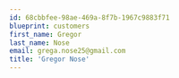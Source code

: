 ```yaml
---
id: 68cbbfee-98ae-469a-8f7b-1967c9883f71
blueprint: customers
first_name: Gregor
last_name: Nose
email: grega.nose25@gmail.com
title: 'Gregor Nose'
---
```

